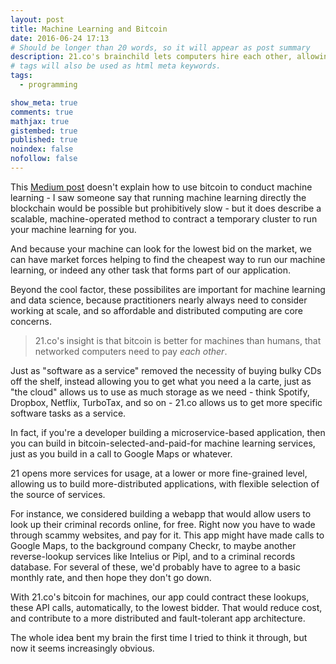 ```yaml
---
layout: post
title: Machine Learning and Bitcoin
date: 2016-06-24 17:13
# Should be longer than 20 words, so it will appear as post summary
description: 21.co's brainchild lets computers hire each other, allowing startups to build cheaper and more flexible products.
# tags will also be used as html meta keywords.
tags:
  - programming

show_meta: true
comments: true
mathjax: true
gistembed: true
published: true
noindex: false
nofollow: false
---
```


This [Medium post](https://medium.com/@21/how-to-use-21-to-create-and-host-a-machine-payable-api-on-heroku-or-aws-31245850386d#.dsnid372w) 
doesn't explain how to use bitcoin to conduct machine learning - I saw someone say that
running machine learning directly the blockchain would be
possible but prohibitively slow - but it does describe a scalable, machine-operated 
method to contract a temporary cluster to run your machine learning for you. 

And because your machine can look for the lowest bid on the market, we can have market 
forces helping to find the cheapest way to run our machine learning, or indeed 
any other task that forms part of our application.

Beyond the cool factor, these possibilites are important for machine learning and 
data science, because practitioners nearly always need to consider working at scale, 
and so affordable and distributed computing are core concerns.

> 21.co's insight is that bitcoin is better for machines than humans, that networked computers need to pay *each other*.

Just as "software as a service" removed the necessity of buying bulky CDs off the shelf,
instead allowing you to get what you need a la carte, just as "the cloud" allows us
to use as much storage as we need - think Spotify, Dropbox, Netflix, TurboTax, and so on - 21.co 
allows us to get more specific software tasks as a service.

In fact, if you're a developer building a microservice-based application, then you can 
build in bitcoin-selected-and-paid-for machine learning services, just as you build 
in a call to Google Maps or whatever.

21 opens more services for usage, at a lower or more fine-grained level, allowing 
us to build more-distributed applications, with flexible selection of the source of services.

For instance, we considered building a webapp that would allow users to look up
their criminal records online, for free. Right now you have to wade through scammy
websites, and pay for it. This app might have made calls to Google Maps, to the background
company Checkr, to maybe another reverse-lookup services like Intelius or Pipl, 
and to a criminal records database. For several of these, we'd probably 
have to agree to a basic monthly rate, and then hope they don't go down.

With 21.co's bitcoin for machines, our app could contract these lookups, these 
API calls, automatically, to the lowest bidder. That would reduce cost, and 
contribute to a more distributed and fault-tolerant app architecture.

The whole idea bent my brain the first time I tried to think it through, but now it
seems increasingly obvious.

